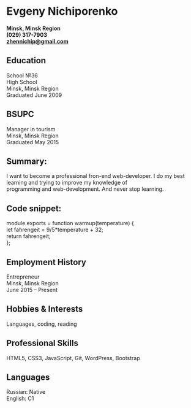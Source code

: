 # Evgeny Nichiporenko
**Minsk, Minsk Region**<br/>
**(029) 317-7903**<br/>
**zhennichip@gmail.com**

## Education
School №36<br/>
High School<br/>
Minsk, Minsk Region<br/>
Graduated June 2009 
 
## BSUPC
Manager in tourism<br/>
Minsk, Minsk Region<br/>
Graduated May 2015

## Summary:
I want to become a professional fron-end web-developer. I do my best learning and trying to improve my knowledge of<br/>
programming and web-development. And never stop learning.
 
## Code snippet:
module.exports = function warmup(temperature) {         
let fahrengeit = 9/5*temperature + 32;<br/>
return fahrengeit;<br/>
};  
 
## Employment History
Entrepreneur<br/>
Minsk, Minsk Region<br/>
June 2015 – Present
 
## Hobbies & Interests
Languages, coding, reading

## Professional Skills
HTML5, CSS3, JavaScript, Git, WordPress, Bootstrap

## Languages
Russian: Native\
English: C1
